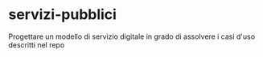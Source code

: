 # servizi-pubblici
Progettare un modello di servizio digitale in grado di assolvere i casi d'uso descritti nel repo
